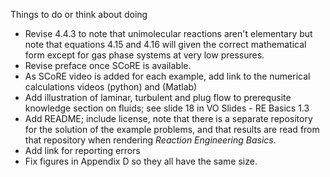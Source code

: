 Things to do or think about doing

* Revise 4.4.3 to note that unimolecular reactions aren't elementary but note that equations 4.15 and 4.16 will given the correct mathematical form except for gas phase systems at very low pressures.
* Revise preface once SCoRE is available.
* As SCoRE video is added for each example, add link to the numerical calculations videos (python) and (Matlab)
* Add illustration of laminar, turbulent and plug flow to prerequsite knowledge section on fluids; see slide 18 in VO Slides - RE Basics 1.3
* Add README; include license, note that there is a separate repository for the solution of the example problems, and that results are read from that repository when rendering *Reaction Engineering Basics*.
* Add link for reporting errors
* Fix figures in Appendix D so they all have the same size.
